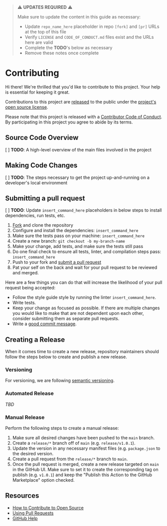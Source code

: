 > ⚠️ **UPDATES REQUIRED** ⚠️
> 
> Make sure to update the content in this guide as necessary:
> - Update `repo_name_here` placeholder in repo `[fork]` and `[pr]` URLs at the top of this file
> - Verify `LICENSE` and `CODE_OF_CONDUCT.md` files exist and the URLs here are valid
> - Complete the **TODO**'s below as necessary
> - Remove these notes once complete

# Contributing

[fork]: https://github.com/tylermilner/repo_name_here/fork
[pr]: https://github.com/tylermilner/repo_name_here/compare
[code-of-conduct]: CODE_OF_CONDUCT.md

Hi there! We're thrilled that you'd like to contribute to this project. Your
help is essential for keeping it great.

Contributions to this project are
[released](https://help.github.com/articles/github-terms-of-service/#6-contributions-under-repository-license)
to the public under the [project's open source license](LICENSE).

Please note that this project is released with a
[Contributor Code of Conduct](code-of-conduct). By participating in this
project you agree to abide by its terms.

## Source Code Overview

[ ] **TODO**: A high-level overview of the main files involved in the project

## Making Code Changes

[ ] **TODO**: The steps necessary to get the project up-and-running on a developer's local environment

## Submitting a pull request

[ ] **TODO**: Update `insert_command_here` placeholders in below steps to install dependencies, run tests, etc.

1. [Fork][fork] and clone the repository
2. Configure and install the dependencies: `insert_command_here`
3. Make sure the tests pass on your machine: `insert_command_here`
4. Create a new branch: `git checkout -b my-branch-name`
5. Make your change, add tests, and make sure the tests still pass
6. Do one final check to ensure all tests, linter, and compilation steps pass:
   `insert_command_here`
7. Push to your fork and [submit a pull request][pr]
8. Pat your self on the back and wait for your pull request to be reviewed and
   merged.

Here are a few things you can do that will increase the likelihood of your pull
request being accepted:

- Follow the style guide style by running the linter `insert_command_here`.
- Write tests.
- Keep your change as focused as possible. If there are multiple changes you
  would like to make that are not dependent upon each other, consider submitting
  them as separate pull requests.
- Write a
  [good commit message](http://tbaggery.com/2008/04/19/a-note-about-git-commit-messages.html).

## Creating a Release

When it comes time to create a new release, repository maintainers should follow
the steps below to create and publish a new release.

### Versioning

For versioning, we are following [semantic versioning](https://semver.org).

### Automated Release

_TBD_

### Manual Release

Perform the following steps to create a manual release:

1. Make sure all desired changes have been pushed to the `main` branch.
2. Create a `release/*` branch off of `main` (e.g. `release/v1.0.1`).
3. Update the version in any necessary manifest files (e.g. `package.json` to the desired version.
4. Create a pull request from the `release/*` branch to `main`.
5. Once the pull request is merged, create a new release targeted on `main` in
   the GitHub UI. Make sure to set it to create the corresponding tag on publish
   (e.g. `v1.0.1`) and keep the "Publish this Action to the GitHub Marketplace"
   option checked.

## Resources

- [How to Contribute to Open Source](https://opensource.guide/how-to-contribute/)
- [Using Pull Requests](https://help.github.com/articles/about-pull-requests/)
- [GitHub Help](https://help.github.com)
